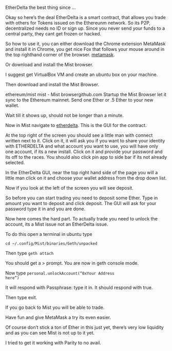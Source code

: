 EtherDelta the best thing since …

Okay so here’s the deal EtherDelta is a smart contract, that allows you trade with others for Tokens issued on the Ethereunm network. So its P2P, decentralized needs no ID or sign up. Since you never send your funds to a central party, they cant get frozen or hacked.

So how to use it, you can either download the Chrome extension MetaMask and install it in Chrome, you get nice Fox that follows your mouse around in the top righthand corner of the browser. <a href="https://chrome.google.com/webstore/detail/metamask/nkbihfbeogaeaoehlefnkodbefgpgknn?utm_source=chrome-app-launcher-info-dialog">metamask</a>.

Or download and install the Mist browser.

I suggest get VirtualBox VM and create an ubuntu box on your machine.

Then download and install the Mist Browser.

ethereum/mist
mist - Mist browsergithub.com
Startup the Mist Browser let it sync to the Ethereum mainnet. Send one Ether or .5 Ether to your new wallet.

Wait till it shows up, should not be longer than a minute.

Now in Mist navigate to <a href="etherdelta.github.io">etherdelta</a>. This is the GUI for the contract.

At the top right of the screen you should see a little man with connect written next to it. Click on it, it will ask you if you want to share your identity with ETHERDELTA and what account you want to use, you will have only one account, if its a new install. Click on it and provide your password and its off to the races. You should also click pin app to side bar if its not already selected.

In the EtherDelta GUI, near the top right hand side of the page you will a little man click on it and choose your wallet address from the drop down list.

Now if you look at the left of the screen you will see deposit.

So before you can start trading you need to deposit some Ether. Type in amount you want to deposit and click deposit. The GUI will ask for your password type it in and you are done.

Now here comes the hard part. To actually trade you need to unlock the account, its a Mist issue not an EtherDelta issue.

To do this open a terminal in ubuntu type

<code>cd ~/.config/Mist/binaries/Geth/unpacked</code>

Then type 
<code>geth attach</code>

You should get a > prompt. You are now in geth console mode.

Now type 
<code>personal.unlockAccount(“0xYour Address here”)</code>

It will respond with Passphrase: type it in. It should respond with true.

Then type exit.

If you go back to Mist you will be able to trade.

Have fun and give MetaMask a try its even easier.

Of course don’t stick a ton of Ether in this just yet, there’s very low liquidity and as you can see Mist is not up to it yet.

I tried to get it working with Parity to no avail.

